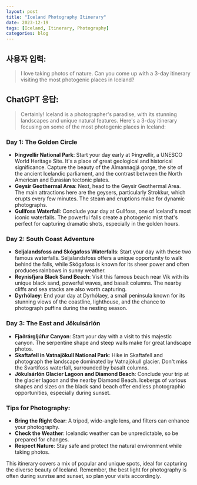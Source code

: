 ```yaml
---
layout: post
title: "Iceland Photography Itinerary"
date: 2023-12-19
tags: [Iceland, Itinerary, Photography]
categories: blog
---
```


## 사용자 입력:
> I love taking photos of nature. Can you come up with a 3-day itinerary visiting the most photogenic places in Iceland?

## ChatGPT 응답:
> Certainly! Iceland is a photographer's paradise, with its stunning landscapes and unique natural features. Here's a 3-day itinerary focusing on some of the most photogenic places in Iceland:

### Day 1: The Golden Circle
- **Þingvellir National Park**: Start your day early at Þingvellir, a UNESCO World Heritage Site. It's a place of great geological and historical significance. Capture the beauty of the Almannagjá gorge, the site of the ancient Icelandic parliament, and the contrast between the North American and Eurasian tectonic plates.
- **Geysir Geothermal Area**: Next, head to the Geysir Geothermal Area. The main attractions here are the geysers, particularly Strokkur, which erupts every few minutes. The steam and eruptions make for dynamic photographs.
- **Gullfoss Waterfall**: Conclude your day at Gullfoss, one of Iceland's most iconic waterfalls. The powerful falls create a photogenic mist that's perfect for capturing dramatic shots, especially in the golden hours.

### Day 2: South Coast Adventure
- **Seljalandsfoss and Skógafoss Waterfalls**: Start your day with these two famous waterfalls. Seljalandsfoss offers a unique opportunity to walk behind the falls, while Skógafoss is known for its sheer power and often produces rainbows in sunny weather.
- **Reynisfjara Black Sand Beach**: Visit this famous beach near Vík with its unique black sand, powerful waves, and basalt columns. The nearby cliffs and sea stacks are also worth capturing.
- **Dyrhólaey**: End your day at Dyrhólaey, a small peninsula known for its stunning views of the coastline, lighthouse, and the chance to photograph puffins during the nesting season.

### Day 3: The East and Jökulsárlón
- **Fjaðrárgljúfur Canyon**: Start your day with a visit to this majestic canyon. The serpentine shape and steep walls make for great landscape photos.
- **Skaftafell in Vatnajökull National Park**: Hike in Skaftafell and photograph the landscape dominated by Vatnajökull glacier. Don't miss the Svartifoss waterfall, surrounded by basalt columns.
- **Jökulsárlón Glacier Lagoon and Diamond Beach**: Conclude your trip at the glacier lagoon and the nearby Diamond Beach. Icebergs of various shapes and sizes on the black sand beach offer endless photographic opportunities, especially during sunset.

### Tips for Photography:
- **Bring the Right Gear**: A tripod, wide-angle lens, and filters can enhance your photography.
- **Check the Weather**: Icelandic weather can be unpredictable, so be prepared for changes.
- **Respect Nature**: Stay safe and protect the natural environment while taking photos.

This itinerary covers a mix of popular and unique spots, ideal for capturing the diverse beauty of Iceland. Remember, the best light for photography is often during sunrise and sunset, so plan your visits accordingly.

